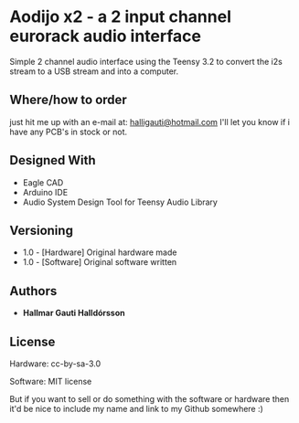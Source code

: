# Aodijo x2 - a 2 input channel eurorack audio interface

Simple 2 channel audio interface using the Teensy 3.2 to convert the i2s stream to a USB stream and into a computer.


## Where/how to order
just hit me up with an e-mail at: halligauti@hotmail.com
I'll let you know if i have any PCB's in stock or not.

## Designed With

* Eagle CAD
* Arduino IDE
* Audio System Design Tool for Teensy Audio Library

## Versioning
* 1.0 - [Hardware] Original hardware made
* 1.0 - [Software] Original software written
## Authors

* **Hallmar Gauti Halldórsson** 

## License
Hardware: cc-by-sa-3.0

Software: MIT license

But if you want to sell or do something with the software or hardware then it'd be nice to include my name and link to my Github somewhere :)


